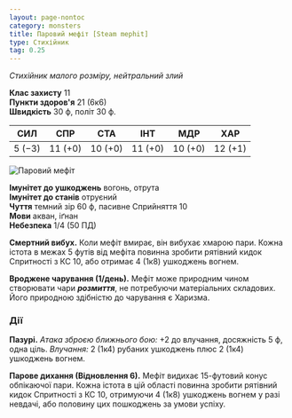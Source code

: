 ```yaml
---
layout: page-nontoc
category: monsters
title: Паровий мефіт [Steam mephit]
type: Стихійник
tag: 0.25
---
```


_Стихійник малого розміру, нейтральний злий_

**Клас захисту** 11    
**Пункти здоров'я** 21 (6к6)    
**Швидкість** 30 ф, політ 30 ф.

| СИЛ    | СПР     | СТА     | ІНТ     | МДР     | ХАР     |
| ------ | ------- | ------- | ------- | ------- | ------- |
| 5 (−3) | 11 (+0) | 10 (+0) | 11 (+0) | 10 (+0) | 12 (+1) |

![Паровий мефіт](https://www.dndbeyond.com/avatars/thumbnails/34175/946/1000/1000/638190242330361682.png)

**Імунітет до ушкоджень** вогонь, отрута    
**Імунітет до станів** отруєний    
**Чуття** темний зір 60 ф, пасивне Сприйняття 10    
**Мови** акван, іґнан    
**Небезпека** 1/4 (50 ПД)

**Смертний вибух.** Коли мефіт вмирає, він вибухає хмарою пари. Кожна істота в межах 5 футів від мефіта повинна зробити рятівний кидок Спритності з КС 10, або отримає 4 (1к8) ушкоджень вогнем.    

**Вроджене чарування (1/день).** Мефіт може природним чином створювати чари **_розмиття_**, не потребуючи матеріальних складових. Його природною здібністю до чарування є Харизма.

### Дії
**Пазурі.** _Атака зброєю ближнього бою:_ +2 до влучання, досяжність 5 ф, одна ціль. _Влучання:_ 2 (1к4) рубаних ушкоджень плюс 2 (1к4) ушкоджень вогнем.    

**Парове дихання (Відновлення 6).** Мефіт видихає 15-футовий конус обпікаючої пари. Кожна істота в цій області повинна зробити рятівний кидок Спритності з КС 10, отримуючи 4 (1к8) ушкоджень вогнем у разі невдачі, або половину цих пошкоджень за умови успіху.
